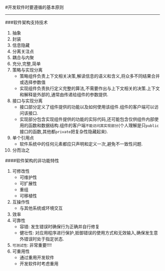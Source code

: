 #开发软件时要遵循的基本原则

---

###软件架构支持技术

1. 抽象
2. 封装
3. 信息隐藏
4. 分离关注点
5. 耦合与内聚
6. 充分,完整,简单
7. 策略与实现分离
	* 策略组件负责上下文相关决策,解读信息的语义和含义,将众多不同结果合并或选择参数值
	* 实现组件负责执行定义完整的算法,不需要作出与上下文相关的决策.上下文和解释是外部的,通常由传递给组件的参数提供.
8. 接口与实现分离
	* 接口部分定义了组件提供的功能以及如何使用该组件.组件的客户端可以访问该接口.
	* 实现部分包含实现组件提供的功能的实际代码,还可能包含仅供组件内部使用的函数和数据结构.组件的客户端`不能访问其实现部分`(个人理解是只`public`接口的函数,其他都`private`把复杂性隐藏起来).
9. 单个引用点
	* 软件系统中的任何元素都应只声明和定义一次,避免不一致性问题.
10. 分而治之

####软件架构的非功能特性

1. 可修改性
	* 可维护性
	* 可扩展性
	* 重组
	* 可移植性
2. 互操作性
	* 与其他系统或环境交互
3. 效率
4. 可靠性
	* 容错: 发生错误时确保行为正确并自行修复
	* 健壮性: 对应用程序进行保护,抵御错误的使用方式和无效输入,确保发生意外错误时处于指定状态.
5. `可测试性`: 非常重要!!!!
6. 可重用性
	* 通过重用开发软件
	* 开发软件时考虑重用
	